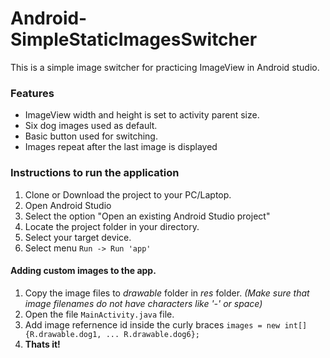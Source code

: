 # Android-SimpleStaticImagesSwitcher
This is a simple image switcher for practicing ImageView in Android studio.

### Features
* ImageView width and height is set to activity parent size.
* Six dog images used as default.
* Basic button used for switching.
* Images repeat after the last image is displayed

### Instructions to run the application
1. Clone or Download the project to your PC/Laptop.
1. Open Android Studio
1. Select the option "Open an existing Android Studio project"
1. Locate the project folder in your directory.
1. Select your target device.
1. Select menu ```Run -> Run 'app'```

#### Adding custom images to the app.
1. Copy the image files to _drawable_ folder in _res_ folder. _(Make sure that image filenames do not have characters like '-' or space)_
1. Open the file ```MainActivity.java``` file.
1. Add image refernence id inside the curly braces 
``` images = new int[] {R.drawable.dog1, ... R.drawable.dog6}; ```
1. __Thats it!__
